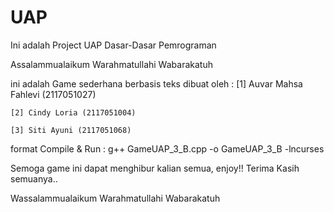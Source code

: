 # UAP
Ini adalah Project UAP Dasar-Dasar Pemrograman

Assalammualaikum Warahmatullahi Wabarakatuh 

ini adalah Game sederhana berbasis teks
dibuat oleh : 
	[1] Auvar Mahsa Fahlevi (2117051027)
	
 	[2] Cindy Loria (2117051004)
	
 	[3] Siti Ayuni (2117051068)

format Compile & Run : 
  	g++ GameUAP_3_B.cpp -o GameUAP_3_B -lncurses
 
 Semoga game ini dapat menghibur kalian semua, enjoy!!
    Terima Kasih semuanya..


Wassalammualaikum Warahmatullahi Wabarakatuh

